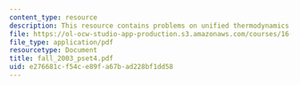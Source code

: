 ```yaml
---
content_type: resource
description: This resource contains problems on unified thermodynamics and ada95 programming.
file: https://ol-ocw-studio-app-production.s3.amazonaws.com/courses/16-01-unified-engineering-i-ii-iii-iv-fall-2005-spring-2006/e276681cf54ce89fa67bad228bf1dd58_fall_2003_pset4.pdf
file_type: application/pdf
resourcetype: Document
title: fall_2003_pset4.pdf
uid: e276681c-f54c-e89f-a67b-ad228bf1dd58
---
```

